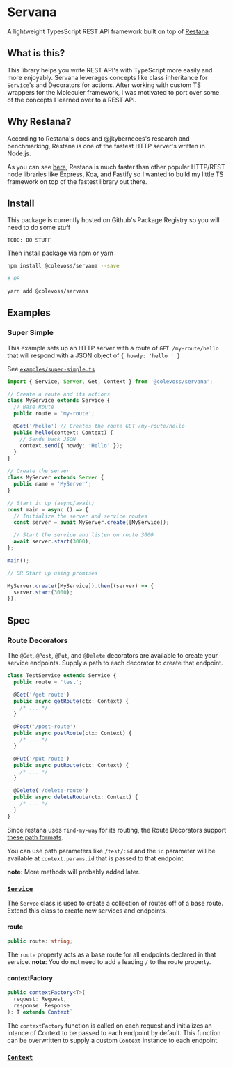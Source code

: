 # Servana

A lightweight TypesScript REST API framework built on top of [Restana](https://github.com/jkyberneees/ana#readme)

## What is this?

This library helps you write REST API's with TypeScript more easily and more enjoyably. Servana leverages concepts like class inheritance for `Service`'s and Decorators for actions. After working with custom TS wrappers for the Moleculer framework, I was motivated to port over some of the concepts I learned over to a REST API.

## Why Restana?

According to Restana's docs and @jkyberneees's research and benchmarking, Restana is one of the fastest HTTP server's written in Node.js.

As you can see [here](https://github.com/the-benchmarker/web-frameworks#full-table-1), Restana is much faster than other popular HTTP/REST node libraries like Express, Koa, and Fastify so I wanted to build my little TS framework on top of the fastest library out there.

## Install

This package is currently hosted on Github's Package Registry so you will need to do some stuff

```
TODO: DO STUFF
```

Then install package via npm or yarn

```bash
npm install @colevoss/servana --save

# OR

yarn add @colevoss/servana
```

## Examples

### Super Simple

This example sets up an HTTP server with a route of `GET /my-route/hello` that will respond with a JSON object of `{ howdy: 'hello ' }`

See [`examples/super-simple.ts`](examples/super-simple.ts)

```typescript
import { Service, Server, Get, Context } from '@colevoss/servana';

// Create a route and its actions
class MyService extends Service {
  // Base Route
  public route = 'my-route';

  @Get('/hello') // Creates the route GET /my-route/hello
  public hello(context: Context) {
    // Sends back JSON
    context.send({ howdy: 'Hello' });
  }
}

// Create the server
class MyServer extends Server {
  public name = 'MyServer';
}

// Start it up (async/await)
const main = async () => {
  // Initialize the server and service routes
  const server = await MyServer.create([MyService]);

  // Start the service and listen on route 3000
  await server.start(3000);
};

main();

// OR Start up using promises

MyServer.create([MyService]).then((server) => {
  server.start(3000);
});
```

## Spec

### Route Decorators

The `@Get`, `@Post`, `@Put`, and `@Delete` decorators are available to create your service endpoints. Supply a path to each decorator to create that endpoint.

```ts
class TestService extends Service {
  public route = 'test';

  @Get('/get-route')
  public async getRoute(ctx: Context) {
    /* ... */
  }

  @Post('/post-route')
  public async postRoute(ctx: Context) {
    /* ... */
  }

  @Put('/put-route')
  public async putRoute(ctx: Context) {
    /* ... */
  }

  @Delete('/delete-route')
  public async deleteRoute(ctx: Context) {
    /* ... */
  }
}
```

Since restana uses `find-my-way` for its routing, the Route Decorators support [these path formats](https://github.com/delvedor/find-my-way#supported-path-formats).

You can use path parameters like `/test/:id` and the `id` parameter will be available at `context.params.id` that is passed to that endpoint.

**note:** More methods will probably added later.

### [`Service`](src/Service.ts)

The `Servce` class is used to create a collection of routes off of a base route. Extend this class to create new services and endpoints.

#### route

```ts
public route: string;
```

The `route` property acts as a base route for all endpoints declared in that service.
**note**: You do not need to add a leading `/` to the route property.

#### contextFactory

```ts
public contextFactory<T>(
  request: Request,
  response: Response
): T extends Context`
```

The `contextFactory` function is called on each request and initializes an intance of Context to be passed to each endpoint by default. This function can be overwritten to supply a custom `Context` instance to each endpoint.

### [`Context`](src/Context.ts)
